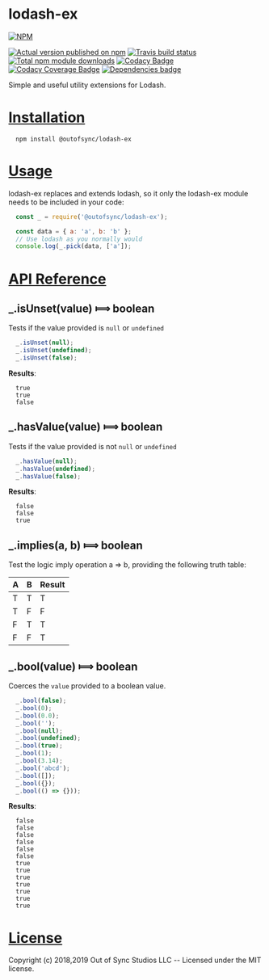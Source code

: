 # lodash-ex

[![NPM](https://nodei.co/npm/@outofsync/lodash-ex.png?downloads=true)](https://nodei.co/npm/@outofsync/lodash-ex/)

[![Actual version published on npm](http://img.shields.io/npm/v/@outofsync/lodash-ex.svg)](https://www.npmjs.org/package/@outofsync/lodash-ex)
[![Travis build status](https://travis-ci.org/OutOfSyncStudios/lodash-ex.svg)](https://www.npmjs.org/package/@outofsync/lodash-ex)
[![Total npm module downloads](http://img.shields.io/npm/dt/@outofsync/lodash-ex.svg)](https://www.npmjs.org/package/@outofsync/lodash-ex)
[![Codacy Badge](https://api.codacy.com/project/badge/Grade/e60352058157440f8daf9135749f0f51)](https://www.codacy.com/app/OutOfSyncStudios/lodash-ex?utm_source=github.com&amp;utm_medium=referral&amp;utm_content=OutOfSyncStudios/lodash-ex&amp;utm_campaign=Badge_Grade)
[![Codacy Coverage Badge](https://api.codacy.com/project/badge/Coverage/e60352058157440f8daf9135749f0f51)](https://www.codacy.com/app/OutOfSyncStudios/lodash-ex?utm_source=github.com&utm_medium=referral&utm_content=OutOfSyncStudios/lodash-ex&utm_campaign=Badge_Coverage)
[![Dependencies badge](https://david-dm.org/OutOfSyncStudios/lodash-ex/status.svg)](https://david-dm.org/OutOfSyncStudios/lodash-ex?view=list)


Simple and useful utility extensions for Lodash.

<a name="installation"></a>
# [Installation](#installation)

```shell
  npm install @outofsync/lodash-ex
```

<a name="usage"></a>
# [Usage](#usage)
lodash-ex replaces and extends lodash, so it only the lodash-ex module needs to be included in your code:

```js
  const _ = require('@outofsync/lodash-ex');

  const data = { a: 'a', b: 'b' };
  // Use lodash as you normally would
  console.log(_.pick(data, ['a']);
```

<a name="api"></a>
# [API Reference](#api)

## _.isUnset(value) &#x27fe; boolean
Tests if the value provided is `null` or `undefined`

```js
  _.isUnset(null);
  _.isUnset(undefined);
  _.isUnset(false);
```

**Results**:
```
  true
  true
  false
```

## _.hasValue(value) &#x27fe; boolean
Tests if the value provided is not `null` or `undefined`

```js
  _.hasValue(null);
  _.hasValue(undefined);
  _.hasValue(false);
```

**Results**:
```
  false
  false
  true
```

## _.implies(a, b) &#x27fe; boolean
Test the logic imply operation a => b, providing the following truth table:

| A | B | Result |
| - | - | ------ |
| T | T | T |
| T | F | F |
| F | T | T |
| F | F | T |

## _.bool(value) &#x27fe; boolean
Coerces the `value` provided to a boolean value.

```js
  _.bool(false);
  _.bool(0);
  _.bool(0.0);
  _.bool('');
  _.bool(null);
  _.bool(undefined);
  _.bool(true);
  _.bool(1);
  _.bool(3.14);
  _.bool('abcd');
  _.bool([]);
  _.bool({});
  _.bool(() => {}));
```

**Results**:
```
  false
  false
  false
  false
  false
  false
  true
  true
  true
  true
  true
  true
  true
```

<a name="license"></a>
# [License](#license)

Copyright (c) 2018,2019 Out of Sync Studios LLC -- Licensed under the MIT license.
